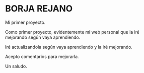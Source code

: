 # BORJA REJANO

Mi primer proyecto.

Como primer proyecto, evidentemente mi web personal que la iré mejorando según vaya aprendiendo.

Iré actualizandola según vaya aprendiendo y la iré mejorando.

Acepto comentarios para mejorarla.

Un saludo.
